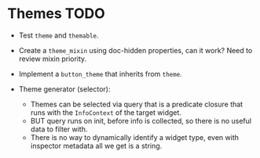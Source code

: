 # Themes TODO

* Test `theme` and `themable`.
* Create a `theme_mixin` using doc-hidden properties, can it work? Need to review mixin priority.
* Implement a `button_theme` that inherits from `theme`.

* Theme generator (selector):
    - Themes can be selected via query that is a predicate closure that runs with the `InfoContext` of the target widget.
    - BUT query runs on init, before info is collected, so there is no useful data to filter with.
    - There is no way to dynamically identify a widget type, even with inspector metadata all we get is a string.
